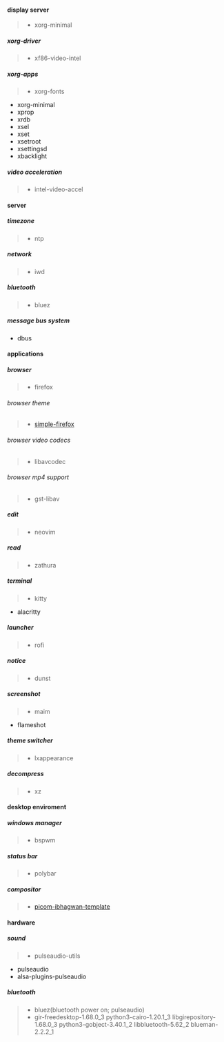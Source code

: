 #### display server
> * xorg-minimal
##### xorg-driver
> * xf86-video-intel
##### xorg-apps
> * xorg-fonts
  * xorg-minimal
  * xprop
  * xrdb
  * xsel 
  * xset
  * xsetroot
  * xsettingsd
  * xbacklight 
##### video acceleration
> * intel-video-accel

#### server
##### timezone
> * ntp 
##### network
> * iwd 
##### bluetooth
> * bluez
##### message bus system
  * dbus


#### applications
##### browser
> * firefox
###### browser theme
> * [simple-firefox](https://github.com/andreasgrafen/cascade#how-to-use-a-userchromecss-theme)
###### browser video codecs
> * libavcodec
###### browser mp4 support 
> * gst-libav
##### edit  
> * neovim
##### read
> * zathura
##### terminal
> * kitty
  * alacritty
##### launcher
> * rofi
##### notice
> * dunst
##### screenshot
> * maim
  * flameshot
##### theme switcher
> * lxappearance

##### decompress
> * xz

#### desktop enviroment
##### windows manager
> * bspwm
##### status bar
> * polybar
##### compositor
> * [picom-ibhagwan-template](https://github.com/ibhagwan/picom-ibhagwan-template)

#### hardware
##### sound
> * pulseaudio-utils
  * pulseaudio
  * alsa-plugins-pulseaudio
##### bluetooth
> * bluez(bluetooth power on; pulseaudio)
> * gir-freedesktop-1.68.0_3 
    python3-cairo-1.20.1_3 
    libgirepository-1.68.0_3 
    python3-gobject-3.40.1_2 
    libbluetooth-5.62_2 
    blueman-2.2.2_1 

